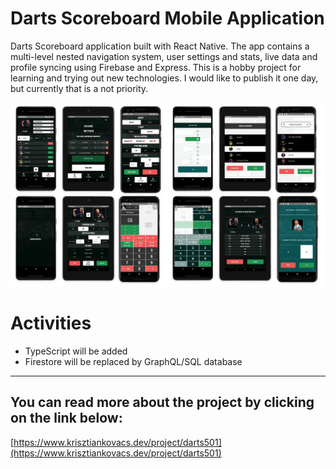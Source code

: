 # Darts Scoreboard Mobile Application

Darts Scoreboard application built with React Native. The app contains a multi-level nested navigation system, user settings and stats, live data and profile syncing using Firebase and Express.
This is a hobby project for learning and trying out new technologies. 
I would like to publish it one day, but currently that is a not priority.
 
![](assets/rm_darts.png)

# Activities

- TypeScript will be added
- Firestore will be replaced by GraphQL/SQL database

***

## You can read more about the project by clicking on the link below:
[https://www.krisztiankovacs.dev/project/darts501](https://www.krisztiankovacs.dev/project/darts501)



